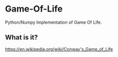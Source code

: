 # Game-Of-Life
Python/Numpy Implementation of Game Of Life.

## What is it?
https://en.wikipedia.org/wiki/Conway's_Game_of_Life
